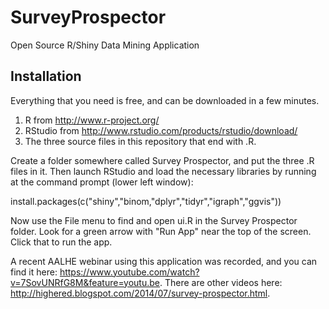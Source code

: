 # SurveyProspector
Open Source R/Shiny Data Mining Application
## Installation
Everything that you need is free, and can be downloaded in a few minutes.
1. R from http://www.r-project.org/
2. RStudio from http://www.rstudio.com/products/rstudio/download/
3. The three source files in this repository that end with .R. 

Create a folder somewhere called Survey Prospector, and put the three .R files in it. Then launch RStudio and load the necessary libraries by running at the command prompt (lower left window):

install.packages(c("shiny","binom,"dplyr","tidyr","igraph","ggvis"))

Now use the File menu to find and open ui.R in the Survey Prospector folder. Look for a green arrow with "Run App" near the top of the screen. Click that to run the app.

A recent AALHE webinar using this application was recorded, and you can find it here: https://www.youtube.com/watch?v=7SovUNRfG8M&feature=youtu.be. There are other videos here: http://highered.blogspot.com/2014/07/survey-prospector.html.
